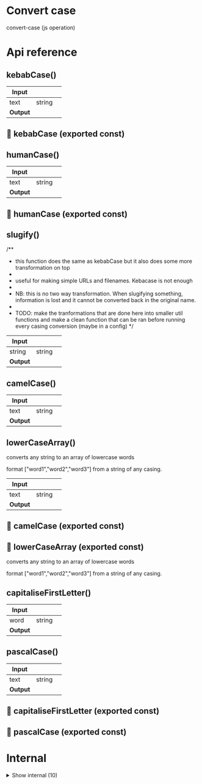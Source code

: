 # Convert case

convert-case (js operation)



# Api reference

## kebabCase()

| Input      |    |    |
| ---------- | -- | -- |
| text | string |  |
| **Output** |    |    |



## 📄 kebabCase (exported const)

## humanCase()

| Input      |    |    |
| ---------- | -- | -- |
| text | string |  |
| **Output** |    |    |



## 📄 humanCase (exported const)

## slugify()

/**
 * this function does the same as kebabCase but it also does some more transformation on top
 *
 * useful for making simple URLs and filenames. Kebacase is not enough
 *
 * NB: this is no two way transformation. When slugifying something, information is lost and it cannot be converted back in the original name.
 *
 * TODO: make the tranformations that are done here into smaller util functions and make a clean function that can be ran before running every casing conversion (maybe in a config)
 */


| Input      |    |    |
| ---------- | -- | -- |
| string | string |  |
| **Output** |    |    |



## camelCase()

| Input      |    |    |
| ---------- | -- | -- |
| text | string |  |
| **Output** |    |    |



## lowerCaseArray()

converts any string to an array of lowercase words

format ["word1","word2","word3"] from a string of any casing.


| Input      |    |    |
| ---------- | -- | -- |
| text | string |  |
| **Output** |    |    |



## 📄 camelCase (exported const)

## 📄 lowerCaseArray (exported const)

converts any string to an array of lowercase words

format ["word1","word2","word3"] from a string of any casing.


## capitaliseFirstLetter()

| Input      |    |    |
| ---------- | -- | -- |
| word | string |  |
| **Output** |    |    |



## pascalCase()

| Input      |    |    |
| ---------- | -- | -- |
| text | string |  |
| **Output** |    |    |



## 📄 capitaliseFirstLetter (exported const)

## 📄 pascalCase (exported const)

# Internal

<details><summary>Show internal (10)</summary>
  
  # capitalCase()




| Input      |    |    |
| ---------- | -- | -- |
| text | string |  |
| **Output** |    |    |



## convertCase()

| Input      |    |    |
| ---------- | -- | -- |
| text | string | NB: texts of more than a sentence are not supported |,| target | `Casing` |  |
| **Output** |    |    |



## getDelimiter()

| Input      |    |    |
| ---------- | -- | -- |
| target | `Casing` |  |
| **Output** | _ /   / - /    |    |



## snakeCase()

| Input      |    |    |
| ---------- | -- | -- |
| text | string |  |
| **Output** |    |    |



## 🔹 Casing

## 📄 capitalCase (exported const)

## 📄 convertCase (exported const)

## 📄 getDelimiter (exported const)

## 📄 snakeCase (exported const)

## 📄 test (exported const)

  </details>

